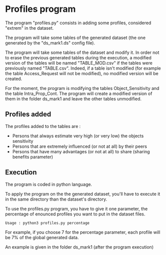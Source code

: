 # Profiles program

The program "profiles.py" consists in adding some profiles, considered "extrem"
in the dataset. 

The program will take some tables of the generated dataset (the one generated
by the "ds_mark1.ds" config file).

The program will take some tables of the dataset and modify it. In order not
to erase the previous generated tables during the execution, a modified
version of the tables will be named "TABLE_MOD.csv" if the tables were
previously named "TABLE.csv". Indeed, if a table isn't modified (for example
the table Access_Request will not be modified), no modified version will be
created.

For the moment, the program is modifying the tables Object_Sensitivity and
the table Intra_Prop_Cont. The program will create a modified version of them
in the folder ds_mark1 and leave the other tables unmodified.

## Profiles added

The profiles added to the tables are :

- Persons that always estimate very high (or very low) the objects sensitivity
- Persons that are extremely influenced (or not at all) by their peers
- Persons that have many advantages (or not at all) to share
  (sharing benefits parameter)

## Execution

The program is coded in python language.

To apply the program on the the generated dataset, you'll have to execute it
in the same directory than the dataset's directory.

To use the profiles.py program, you have to give it one parameter, the
percentage of enounced profiles you want to put in the dataset files.

```
Usage : python3 profiles.py percentage
```

For example, if you choose 7 for the percentage parameter, each profile will
be 7% of the global generated data.

An example is given in the folder ds_mark1 (after the program execution)